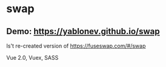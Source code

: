 # swap

## Demo: https://yablonev.github.io/swap

Is't re-created version of https://fuseswap.com/#/swap

Vue 2.0, Vuex, SASS
